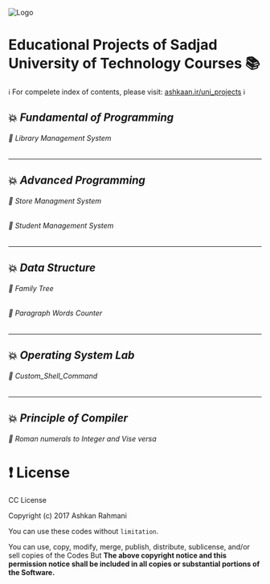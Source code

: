 ![Logo](http://ashkanam.ir/blog/wp-content/uploads/2018/01/Logo2.png)

# Educational Projects of Sadjad University of Technology Courses :books:

:information_source: For compelete index of contents, please visit: [ashkaan.ir/uni_projects](http://ashkaan.ir/uni_projects/) :information_source:

## :collision: *Fundamental of Programming*

###### :star2: *Library Management System*
----------------------------------------
## :collision: *Advanced Programming*

###### :star2: *Store Managment System*
###### :star2: *Student Management System*
----------------------------------------
## :collision: *Data Structure*

###### :star2: *Family Tree*
###### :star2: *Paragraph Words Counter*
----------------------------------------
## :collision: *Operating System Lab*

###### :star2: *Custom_Shell_Command*
----------------------------------------
## :collision: *Principle of Compiler*

###### :star2: *Roman numerals to Integer and Vise versa*

# :exclamation: License
CC License

Copyright (c) 2017 Ashkan Rahmani

You can use these codes without `limitation`. 

You can use, copy, modify, merge, publish, distribute, sublicense, and/or sell copies of the Codes But **The above copyright notice and this permission notice shall be included in all copies or substantial portions of the Software.**
